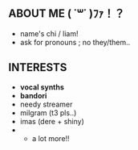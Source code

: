 ## ABOUT ME ( ˙꒳˙ )ﾌｧ！？
- name's chi / liam!
- ask for pronouns ; no they/them..

## INTERESTS
- __vocal synths__ 
- __bandori__
- needy streamer
- milgram (t3 pls..)
- imas (dere + shiny)
- + a lot more!!
